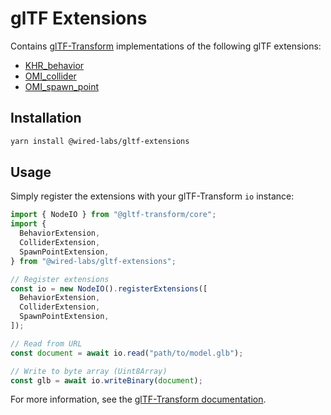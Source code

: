 # glTF Extensions

Contains [glTF-Transform](https://github.com/donmccurdy/glTF-Transform) implementations of the following glTF extensions:

- [KHR_behavior](src/Behavior/)
- [OMI_collider](src/Collider/)
- [OMI_spawn_point](src/SpawnPoint/)

## Installation

```bash
yarn install @wired-labs/gltf-extensions
```

## Usage

Simply register the extensions with your glTF-Transform `io` instance:

```typescript
import { NodeIO } from "@gltf-transform/core";
import {
  BehaviorExtension,
  ColliderExtension,
  SpawnPointExtension,
} from "@wired-labs/gltf-extensions";

// Register extensions
const io = new NodeIO().registerExtensions([
  BehaviorExtension,
  ColliderExtension,
  SpawnPointExtension,
]);

// Read from URL
const document = await io.read("path/to/model.glb");

// Write to byte array (Uint8Array)
const glb = await io.writeBinary(document);
```

For more information, see the [glTF-Transform documentation](https://gltf-transform.donmccurdy.com/).
